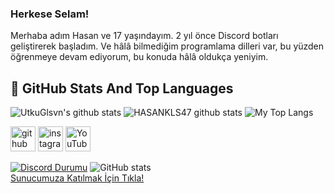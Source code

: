 ### Herkese Selam!

Merhaba adım Hasan ve 17 yaşındayım. 2 yıl önce Discord botları geliştirerek başladım. Ve hâlâ bilmediğim programlama dilleri var, bu yüzden öğrenmeye devam ediyorum, bu konuda hâlâ oldukça yeniyim. 



## 📌 GitHub Stats And Top Languages

<p float="center">
 <img  src="https://gpvc.arturio.dev/hasankls47" alt="UtkuGlsvn's github stats"/>

  <img  src="https://github-readme-stats.vercel.app/api?username=hasankls47n&show_icons=true&count_private=true&hide=contribs,issues" alt="HASANKLS47 github stats" />
  <img  src="https://github-readme-stats.vercel.app/api/top-langs/?username=UtkuGlsvn&layout=compact&hide=html,css" alt="My Top Langs" />
</p>
 
[<img src='https://cdn.jsdelivr.net/npm/simple-icons@3.0.1/icons/github.svg' alt='github' height='40'>](https://github.com/hasnkls47)  [<img src='https://cdn.jsdelivr.net/npm/simple-icons@3.0.1/icons/instagram.svg' alt='instagram' height='40'>](https://www.instagram.com/hasankls47/)  [<img src='https://cdn.jsdelivr.net/npm/simple-icons@3.0.1/icons/youtube.svg' alt='YouTube' height='40'>](https://www.youtube.com/channel/UCrzXXtSpZEfg8gv5DYO67Kw)

[![Discord Durumu](https://lanyard.cnrad.dev/api/688863176850145424)](https://discord.com/users/688863176850145424)
![GitHub stats](https://github-readme-stats.vercel.app/api?username=hasankls47&show_icons=true)  
[Sunucumuza Katılmak İçin Tıkla!](https://discord.gg/gtasa) 


